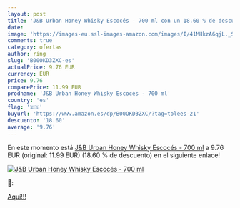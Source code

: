```yaml
---
layout: post
title: 'J&B Urban Honey Whisky Escocés - 700 ml con un 18.60 % de descuento'
date: 
image: 'https://images-eu.ssl-images-amazon.com/images/I/41MHkzA6qjL._SL200_.jpg'
comments: true
category: ofertas
author: ring
slug: 'B00OKD3ZXC-es'
actualPrice: 9.76 EUR
currency: EUR
price: 9.76
comparePrice: 11.99 EUR
prodname: 'J&B Urban Honey Whisky Escocés - 700 ml'
country: 'es'
flag: '🇪🇸'
buyurl: 'https://www.amazon.es/dp/B00OKD3ZXC/?tag=tolees-21'
descuento: '18.60'
average: '9.76'
---
```


En este momento está [J&B Urban Honey Whisky Escocés - 700 ml](https://www.amazon.es/dp/B00OKD3ZXC/?tag=tolees-21) a 9.76 EUR (original: 11.99 EUR) (18.60 %  de descuento) en el siguiente enlace!

[![J&B Urban Honey Whisky Escocés - 700 ml](https://images-eu.ssl-images-amazon.com/images/I/41MHkzA6qjL._SL200_.jpg)](https://www.amazon.es/dp/B00OKD3ZXC/?tag=tolees-21)

🔎:


[Aquí!!!](https://www.amazon.es/dp/B00OKD3ZXC/?tag=tolees-21)
